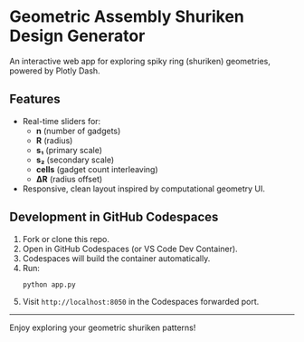 # Geometric Assembly Shuriken Design Generator

An interactive web app for exploring spiky ring (shuriken) geometries, powered by Plotly Dash.

## Features
- Real-time sliders for:
  - **n** (number of gadgets)
  - **R** (radius)
  - **s₁** (primary scale)
  - **s₂** (secondary scale)
  - **cells** (gadget count interleaving)
  - **ΔR** (radius offset)
- Responsive, clean layout inspired by computational geometry UI.

## Development in GitHub Codespaces
1. Fork or clone this repo.
2. Open in GitHub Codespaces (or VS Code Dev Container).
3. Codespaces will build the container automatically.
4. Run:
   ```bash
   python app.py
   ```
5. Visit `http://localhost:8050` in the Codespaces forwarded port.

---

Enjoy exploring your geometric shuriken patterns!
